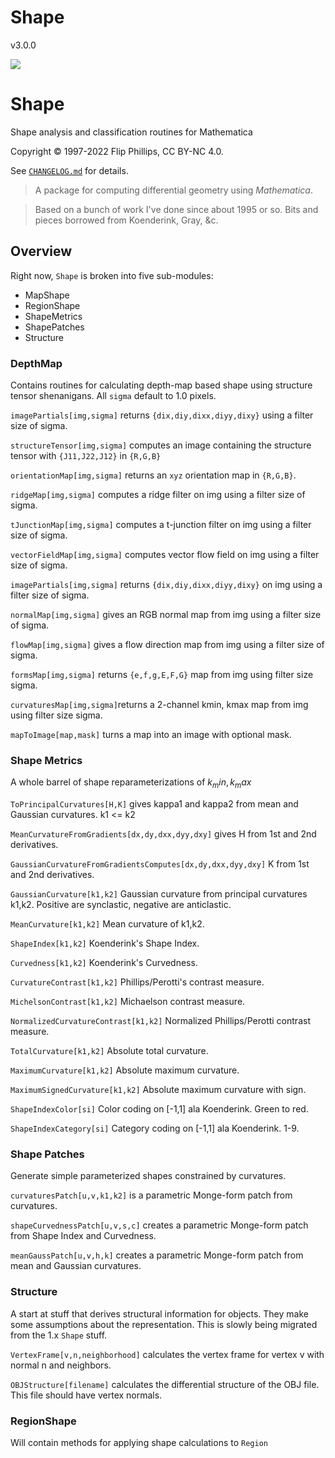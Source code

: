 # Shape

v3.0.0

![](icon.png)

# Shape
Shape analysis and classification routines for Mathematica

Copyright © 1997-2022 Flip Phillips, CC BY-NC 4.0.

See [`CHANGELOG.md`](CHANGELOG.md) for details.

> A package for computing differential geometry using _Mathematica_.

> Based on a bunch of work I've done since about 1995 or so. Bits and pieces borrowed from Koenderink, Gray, &c.

## Overview

Right now, `Shape` is broken into five sub-modules:

* MapShape
* RegionShape
* ShapeMetrics
* ShapePatches
* Structure

### DepthMap

Contains routines for calculating depth-map based shape using structure tensor shenanigans. All `sigma` default to 1.0 pixels.


`imagePartials[img,sigma]` returns `{dix,diy,dixx,diyy,dixy}` using a filter size of sigma.

`structureTensor[img,sigma]` computes an image containing the structure tensor with `{J11,J22,J12}` in `{R,G,B}`

`orientationMap[img,sigma]` returns an `xyz` orientation map in `{R,G,B}`.

`ridgeMap[img,sigma]` computes a ridge filter on img using a filter size of sigma.

`tJunctionMap[img,sigma]` computes a t-junction filter on img using a filter size of sigma.

`vectorFieldMap[img,sigma]` computes vector flow field on img using a filter size of sigma.

`imagePartials[img,sigma]` returns `{dix,diy,dixx,diyy,dixy}` on img using a filter size of sigma.

`normalMap[img,sigma]` gives an RGB normal map from img using a filter size of sigma.

`flowMap[img,sigma]` gives a flow direction map from img using a filter size of sigma.

`formsMap[img,sigma]` returns `{e,f,g,E,F,G}` map from img using filter size sigma.

`curvaturesMap[img,sigma]`returns a 2-channel kmin, kmax map from img using filter size sigma.

`mapToImage[map,mask]` turns a map into an image with optional mask.

### Shape Metrics

A whole barrel of shape reparameterizations of $k_min,k_max$

`ToPrincipalCurvatures[H,K]` gives kappa1 and kappa2 from mean and Gaussian curvatures. k1 <= k2

`MeanCurvatureFromGradients[dx,dy,dxx,dyy,dxy]` gives H from 1st and 2nd derivatives.

`GaussianCurvatureFromGradientsComputes[dx,dy,dxx,dyy,dxy]` K from 1st and 2nd derivatives.

`GaussianCurvature[k1,k2]` Gaussian curvature from principal curvatures k1,k2. Positive are synclastic, negative are anticlastic.

`MeanCurvature[k1,k2]` Mean curvature of k1,k2.

`ShapeIndex[k1,k2]` Koenderink's Shape Index.

`Curvedness[k1,k2]` Koenderink's Curvedness.

`CurvatureContrast[k1,k2]` Phillips/Perotti's contrast measure.

`MichelsonContrast[k1,k2]` Michaelson contrast measure.

`NormalizedCurvatureContrast[k1,k2]` Normalized Phillips/Perotti contrast measure.

`TotalCurvature[k1,k2]` Absolute total curvature.

`MaximumCurvature[k1,k2]` Absolute maximum curvature.

`MaximumSignedCurvature[k1,k2]` Absolute maximum curvature with sign.

`ShapeIndexColor[si]` Color coding on [-1,1] ala Koenderink. Green to red.

`ShapeIndexCategory[si]` Category coding on [-1,1] ala Koenderink. 1-9.

### Shape Patches

Generate simple parameterized shapes constrained by curvatures.

`curvaturesPatch[u,v,k1,k2]` is a parametric Monge-form patch from curvatures.

`shapeCurvednessPatch[u,v,s,c]` creates a parametric Monge-form patch from Shape Index and Curvedness.

`meanGaussPatch[u,v,h,k]` creates a parametric Monge-form patch from mean and Gaussian curvatures.

### Structure

A start at stuff that derives structural information for objects. They make some assumptions about the representation. This is slowly being migrated from the 1.x `Shape` stuff.

`VertexFrame[v,n,neighborhood]` calculates the vertex frame for vertex v with normal n and neighbors.

`OBJStructure[filename]` calculates the differential structure of the OBJ file. This file should have vertex normals.
 

### RegionShape

Will contain methods for applying shape calculations to `Region`
